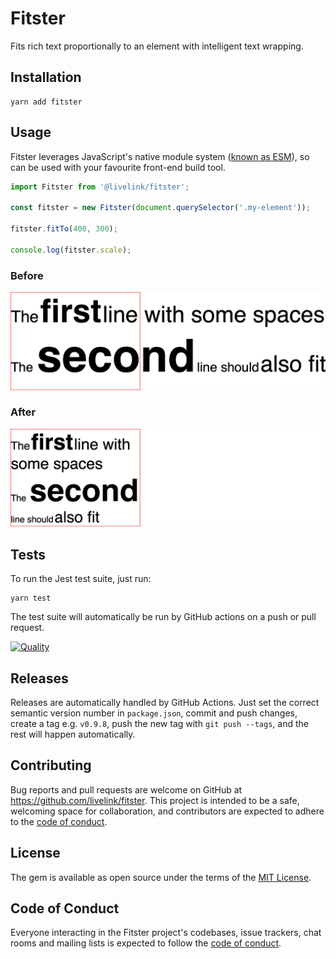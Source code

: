 # Fitster

Fits rich text proportionally to an element with intelligent text wrapping.

## Installation

```shell
yarn add fitster
```

## Usage

Fitster leverages JavaScript's native module system ([known as ESM](https://developer.mozilla.org/en-US/docs/Web/JavaScript/Reference/Statements/import)), so can be used with your favourite front-end build tool.

```javascript
import Fitster from '@livelink/fitster';

const fitster = new Fitster(document.querySelector('.my-element'));

fitster.fitTo(400, 300);

console.log(fitster.scale);
```

### Before

![Before Fitster](https://github.com/livelink/fitster/blob/main/examples/before.png?raw=true)

### After

![Before Fitster](https://github.com/livelink/fitster/blob/main/examples/after.png?raw=true)

## Tests

To run the Jest test suite, just run:

```shell
yarn test
```

The test suite will automatically be run by GitHub actions on a push or pull request.

[![Quality](https://github.com/livelink/fitster/actions/workflows/quality.yml/badge.svg)](https://github.com/livelink/fitster/actions/workflows/quality.yml)

## Releases

Releases are automatically handled by GitHub Actions. Just set the correct semantic version number in `package.json`, commit and push changes, create a tag e.g. `v0.9.8`, push the new tag with `git push --tags`, and the rest will happen automatically.

## Contributing

Bug reports and pull requests are welcome on GitHub at https://github.com/livelink/fitster. This project is intended to be a safe, welcoming space for collaboration, and contributors are expected to adhere to the [code of conduct](https://github.com/livelink/fitster/blob/main/CODE_OF_CONDUCT.md).

## License

The gem is available as open source under the terms of the [MIT License](https://opensource.org/licenses/MIT).

## Code of Conduct

Everyone interacting in the Fitster project's codebases, issue trackers, chat rooms and mailing lists is expected to follow the [code of conduct](https://github.com/livelink/fitster/blob/main/CODE_OF_CONDUCT.md).
